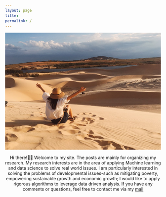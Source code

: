 ```yaml
---
layout: page
title: 
permalink: /
---
```



![profile](./assets/img/profile.jpg)


<center> Hi there!🙋‍♀️ Welcome to my site. The posts are mainly for organizing my research. My research interests are in the area of applying Machine learning and data science to solve real world issues. I am particularly interested in solving the problems of developmental issues-such as mitigating poverty, empowering sustainable growth and economic growth; I would like to apply rigorous algorithms to leverage data driven analysis. If you have any comments or questions, feel free to contact me via my <a href="mailto:sullamij@gmail.com">mail</a> </center>
